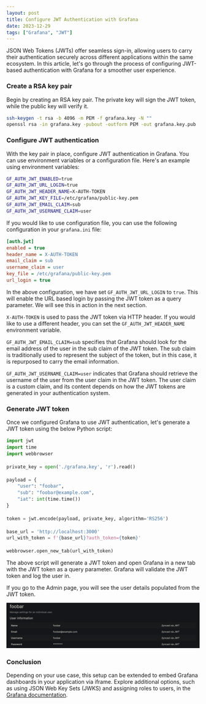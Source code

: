 ```yaml
---
layout: post
title: Configure JWT Authentication with Grafana
date: 2023-12-29
tags: ["Grafana", "JWT"]
---
```


JSON Web Tokens (JWTs) offer seamless sign-in, allowing users to carry their authentication securely across different applications within the same ecosystem. In this article, let's go through the process of configuring JWT-based authentication with Grafana for a smoother user experience.

### Create a RSA key pair
Begin by creating an RSA key pair. The private key will sign the JWT token, while the public key will verify it.

```bash
ssh-keygen -t rsa -b 4096 -m PEM -f grafana.key -N ""
openssl rsa -in grafana.key -pubout -outform PEM -out grafana.key.pub
```

### Configure JWT authentication

With the key pair in place, configure JWT authentication in Grafana. You can use environment variables or a configuration file. Here's an example using environment variables:
```bash
GF_AUTH_JWT_ENABLED=true
GF_AUTH_JWT_URL_LOGIN=true
GF_AUTH_JWT_HEADER_NAME=X-AUTH-TOKEN
GF_AUTH_JWT_KEY_FILE=/etc/grafana/public-key.pem
GF_AUTH_JWT_EMAIL_CLAIM=sub
GF_AUTH_JWT_USERNAME_CLAIM=user
```
If you would like to use configuration file, you can use the following configuration in your `grafana.ini` file:
```ini
[auth.jwt]
enabled = true
header_name = X-AUTH-TOKEN
email_claim = sub
username_claim = user
key_file = /etc/grafana/public-key.pem
url_login = true
```

In the above configuration, we have set `GF_AUTH_JWT_URL_LOGIN` to `true`. This will enable the URL based login by passing the JWT token as a query parameter. We will see this in action in the next section.

`X-AUTH-TOKEN` is used to pass the JWT token via HTTP header. If you would like to use a different header, you can set the `GF_AUTH_JWT_HEADER_NAME` environment variable.

`GF_AUTH_JWT_EMAIL_CLAIM=sub` specifies that Grafana should look for the email address of the user in the sub claim of the JWT token. The sub claim is traditionally used to represent the subject of the token, but in this case, it is repurposed to carry the email information.

`GF_AUTH_JWT_USERNAME_CLAIM=user` indicates that Grafana should retrieve the username of the user from the user claim in the JWT token. The user claim is a custom claim, and its content depends on how the JWT tokens are generated in your authentication system.

### Generate JWT token

Once we configured Grafana to use JWT authentication, let's generate a JWT token using the below Python script:

```python
import jwt
import time
import webbrowser

private_key = open('./grafana.key', 'r').read()

payload = {
    "user": "foobar",
    "sub": "foobar@example.com",
    "iat": int(time.time())
}

token = jwt.encode(payload, private_key, algorithm='RS256')

base_url = 'http://localhost:3000'
url_with_token = f'{base_url}?auth_token={token}'

webbrowser.open_new_tab(url_with_token)
```

The above script will generate a JWT token and open Grafana in a new tab with the JWT token as a query parameter. Grafana will validate the JWT token and log the user in.

If you go to the Admin page, you will see the user details populated from the JWT token.

![Grafana Admin Page](/grafana-jwt-user.png)

### Conclusion

Depending on your use case, this setup can be extended to embed Grafana dashboards in your application via iframe. Explore additional options, such as using JSON Web Key Sets (JWKS) and assigning roles to users, in the [Grafana documentation](https://grafana.com/docs/grafana/latest/auth/jwt/).